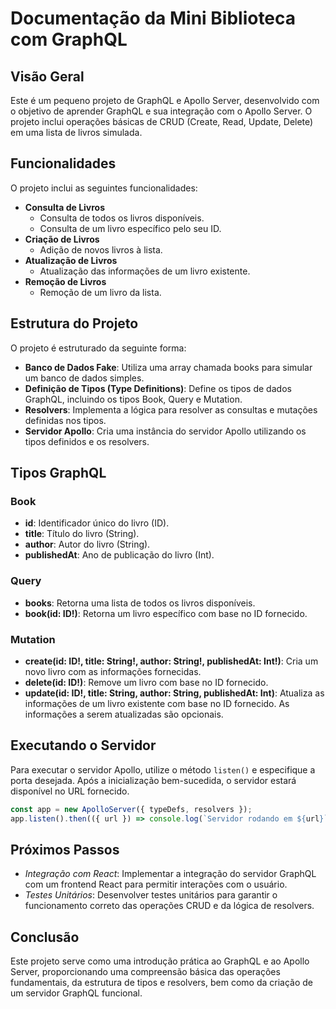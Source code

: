 # Documentação da Mini Biblioteca com GraphQL

## Visão Geral

Este é um pequeno projeto de GraphQL e Apollo Server, desenvolvido com o objetivo de aprender GraphQL e sua integração com o Apollo Server. O projeto inclui operações básicas de CRUD (Create, Read, Update, Delete) em uma lista de livros simulada.

## Funcionalidades

O projeto inclui as seguintes funcionalidades:

- **Consulta de Livros**
  - Consulta de todos os livros disponíveis.
  - Consulta de um livro específico pelo seu ID.
- **Criação de Livros**
  - Adição de novos livros à lista.
- **Atualização de Livros**
  - Atualização das informações de um livro existente.
- **Remoção de Livros**
  - Remoção de um livro da lista.

## Estrutura do Projeto

O projeto é estruturado da seguinte forma:

- **Banco de Dados Fake**: Utiliza uma array chamada books para simular um banco de dados simples.
- **Definição de Tipos (Type Definitions)**: Define os tipos de dados GraphQL, incluindo os tipos Book, Query e Mutation.
- **Resolvers**: Implementa a lógica para resolver as consultas e mutações definidas nos tipos.
- **Servidor Apollo**: Cria uma instância do servidor Apollo utilizando os tipos definidos e os resolvers.

## Tipos GraphQL

### Book

- **id**: Identificador único do livro (ID).
- **title**: Título do livro (String).
- **author**: Autor do livro (String).
- **publishedAt**: Ano de publicação do livro (Int).

### Query

- **books**: Retorna uma lista de todos os livros disponíveis.
- **book(id: ID!)**: Retorna um livro específico com base no ID fornecido.

### Mutation

- **create(id: ID!, title: String!, author: String!, publishedAt: Int!)**: Cria um novo livro com as informações fornecidas.
- **delete(id: ID!)**: Remove um livro com base no ID fornecido.
- **update(id: ID!, title: String, author: String, publishedAt: Int)**: Atualiza as informações de um livro existente com base no ID fornecido. As informações a serem atualizadas são opcionais.

## Executando o Servidor

Para executar o servidor Apollo, utilize o método `listen()` e especifique a porta desejada. Após a inicialização bem-sucedida, o servidor estará disponível no URL fornecido.

```javascript
const app = new ApolloServer({ typeDefs, resolvers });
app.listen().then(({ url }) => console.log(`Servidor rodando em ${url}`));
```

## Próximos Passos

- _Integração com React_: Implementar a integração do servidor GraphQL com um frontend React para permitir interações com o usuário.
- _Testes Unitários_: Desenvolver testes unitários para garantir o funcionamento correto das operações CRUD e da lógica de resolvers.

## Conclusão

Este projeto serve como uma introdução prática ao GraphQL e ao Apollo Server, proporcionando uma compreensão básica das operações fundamentais, da estrutura de tipos e resolvers, bem como da criação de um servidor GraphQL funcional.

